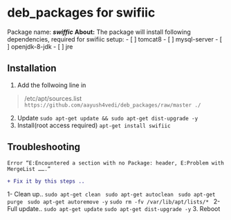 # deb_packages for swifiic
  Package name: ***swiffic***
  **About:** The package will install following dependencies, required for swifiic setup:
    - [ ] tomcat8
    - [ ] mysql-server
    - [ ] openjdk-8-jdk
    - [ ] jre
 
## Installation
  1. Add the follwoing line in  
  > /etc/apt/sources.list 
  ``` https://github.com/aayush4vedi/deb_packages/raw/master ./```
  2. Update
  ``` sudo apt-get update && sudo apt-get dist-upgrade -y ```
  3. Install(root access required)
  ``` apt-get install swifiic ```


## Troubleshooting
``` Error “E:Encountered a section with no Package: header, E:Problem with MergeList …….” ```

```diff
+ Fix it by this steps ..  
```

1- Clean up..
```sudo apt-get clean ```
```sudo apt-get autoclean ```
```sudo apt-get purge ```
```sudo apt-get autoremove -y```
```sudo rm -fv /var/lib/apt/lists/* ```
2- Full update..
``` sudo apt-get update ```
``` sudo apt-get dist-upgrade -y ```
3. Reboot 
